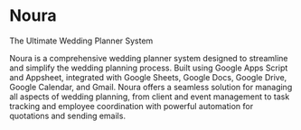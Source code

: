 # Noura
The Ultimate Wedding Planner System

Noura is a comprehensive wedding planner system designed to streamline and simplify the wedding planning process. Built using Google Apps Script and Appsheet, integrated with Google Sheets, Google Docs, Google Drive, Google Calendar, and Gmail. Noura offers a seamless solution for managing all aspects of wedding planning, from client and event management to task tracking and employee coordination with powerful automation for quotations and sending emails.
